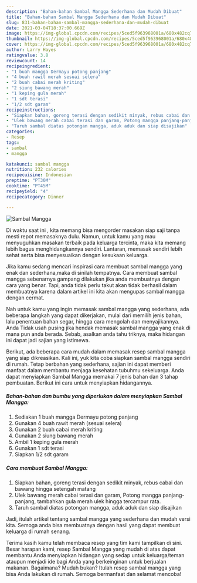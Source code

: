 ```yaml
---
description: "Bahan-bahan Sambal Mangga Sederhana dan Mudah Dibuat"
title: "Bahan-bahan Sambal Mangga Sederhana dan Mudah Dibuat"
slug: 831-bahan-bahan-sambal-mangga-sederhana-dan-mudah-dibuat
date: 2021-03-04T18:37:00.669Z
image: https://img-global.cpcdn.com/recipes/5ced5f963968001a/680x482cq70/sambal-mangga-foto-resep-utama.jpg
thumbnail: https://img-global.cpcdn.com/recipes/5ced5f963968001a/680x482cq70/sambal-mangga-foto-resep-utama.jpg
cover: https://img-global.cpcdn.com/recipes/5ced5f963968001a/680x482cq70/sambal-mangga-foto-resep-utama.jpg
author: Larry Hayes
ratingvalue: 3.8
reviewcount: 14
recipeingredient:
- "1 buah mangga Dermayu potong panjang"
- "4 buah rawit merah sesuai selera"
- "2 buah cabai merah kriting"
- "2 siung bawang merah"
- "1 keping gula merah"
- "1 sdt terasi"
- "1/2 sdt garam"
recipeinstructions:
- "Siapkan bahan, goreng terasi dengan sedikit minyak, rebus cabai dan bawang hingga setengah matang"
- "Ulek bawang merah cabai terasi dan garam, Potong mangga panjang-panjang, tambahkan gula merah ulek hingga tercampur rata."
- "Taruh sambal diatas potongan mangga, aduk aduk dan siap disajikan"
categories:
- Resep
tags:
- sambal
- mangga

katakunci: sambal mangga 
nutrition: 232 calories
recipecuisine: Indonesian
preptime: "PT30M"
cooktime: "PT45M"
recipeyield: "4"
recipecategory: Dinner

---
```



![Sambal Mangga](https://img-global.cpcdn.com/recipes/5ced5f963968001a/680x482cq70/sambal-mangga-foto-resep-utama.jpg)

Di waktu  saat ini , kita memang bisa mengorder masakan siap saji tanpa mesti repot memasaknya dulu. Namun, untuk kamu yang mau menyuguhkan masakan terbaik pada keluarga tercinta, maka kita memang lebih bagus menghidangkannya sendiri. Lantaran, memasak sendiri lebih sehat serta bisa menyesuaikan dengan kesukaan keluarga.

Jika kamu sedang mencari inspirasi cara membuat sambal mangga yang enak dan sederhana,maka di sinilah tempatnya. Cara membuat sambal mangga  sebenarnya gampang dilakukan jika anda membuatnya dengan cara yang benar. Tapi, anda tidak perlu takut akan tidak berhasil dalam membuatnya 
karena dalam artikel ini kita akan mengupas sambal mangga dengan cermat.  



Nah untuk kamu yang ingin memasak sambal mangga yang sederhana, ada beberapa langkah yang dapat dikerjakan, mulai dari memilih jenis bahan, lalu penentuan bahan segar, hingga cara mengolah dan menyajikannya. Anda Tidak usah pusing jika hendak memasak sambal mangga yang enak di mana pun anda berada. Sebab, asalkan anda  tahu triknya, maka hidangan ini dapat jadi sajian yang istimewa.

Berikut, ada beberapa cara mudah dalam memasak resep sambal mangga yang siap dikreasikan. Kali ini, yuk kita coba siapkan sambal mangga sendiri di rumah. Tetap berbahan yang sederhana, sajian ini dapat memberi manfaat dalam membantu menjaga kesehatan tubuhmu sekeluarga. Anda dapat menyiapkan Sambal Mangga memakai 7 jenis bahan dan 3 tahap pembuatan. Berikut ini cara untuk menyiapkan hidangannya.

<!--inarticleads1-->

##### Bahan-bahan dan bumbu yang diperlukan dalam menyiapkan Sambal Mangga:

1. Sediakan 1 buah mangga Dermayu potong panjang
1. Gunakan 4 buah rawit merah (sesuai selera)
1. Gunakan 2 buah cabai merah kriting
1. Gunakan 2 siung bawang merah
1. Ambil 1 keping gula merah
1. Gunakan 1 sdt terasi
1. Siapkan 1/2 sdt garam




<!--inarticleads2-->

##### Cara membuat Sambal Mangga:

1. Siapkan bahan, goreng terasi dengan sedikit minyak, rebus cabai dan bawang hingga setengah matang
1. Ulek bawang merah cabai terasi dan garam, Potong mangga panjang-panjang, tambahkan gula merah ulek hingga tercampur rata.
1. Taruh sambal diatas potongan mangga, aduk aduk dan siap disajikan




Jadi, itulah artikel tentang  sambal mangga  yang sederhana dan mudah versi kita. Semoga anda bisa membuatnya dengan hasil yang dapat membuat keluarga di rumah senang. 

Terima kasih kamu telah membaca resep yang tim kami tampilkan di sini. Besar harapan kami, resep  Sambal Mangga yang mudah di atas dapat membantu Anda menyiapkan hidangan yang sedap untuk keluarga/teman ataupun menjadi ide bagi Anda yang berkeinginan untuk berjualan makanan. Bagaimana? Mudah bukan? Itulah resep sambal mangga yang bisa Anda lakukan di rumah. Semoga bermanfaat dan selamat mencoba!

